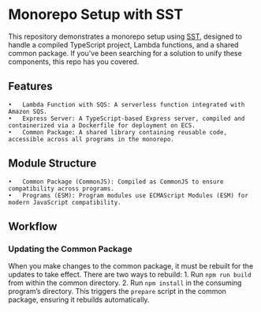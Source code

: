 # Monorepo Setup with SST

This repository demonstrates a monorepo setup using [SST](https://sst.dev), designed to handle a compiled TypeScript project, Lambda functions, and a shared common package. If you’ve been searching for a solution to unify these components, this repo has you covered.

## Features
	•	Lambda Function with SQS: A serverless function integrated with Amazon SQS.
	•	Express Server: A TypeScript-based Express server, compiled and containerized via a Dockerfile for deployment on ECS.
	•	Common Package: A shared library containing reusable code, accessible across all programs in the monorepo.

## Module Structure
	•	Common Package (CommonJS): Compiled as CommonJS to ensure compatibility across programs.
	•	Programs (ESM): Program modules use ECMAScript Modules (ESM) for modern JavaScript compatibility.

## Workflow

### Updating the Common Package

When you make changes to the common package, it must be rebuilt for the updates to take effect. There are two ways to rebuild:
	1.	Run `npm run build` from within the common directory.
	2.	Run `npm install` in the consuming program’s directory. This triggers the `prepare` script in the common package, ensuring it rebuilds automatically.

